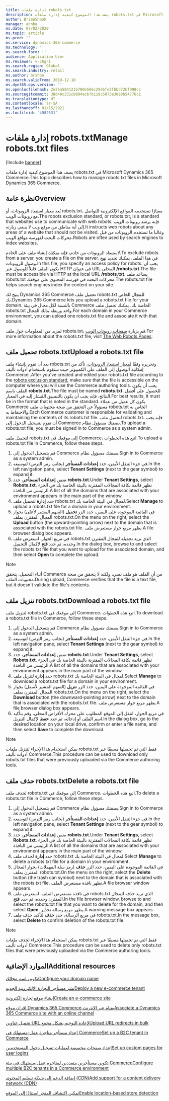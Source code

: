 ```yaml
---
title: إدارة ملفات robots.txt
description: يصف هذا الموضوع كيفية إدارة ملفات robots.txt في Microsoft Dynamics 365 Commerce.
author: BrianShook
manager: annbe
ms.date: 07/02/2020
ms.topic: article
ms.prod: ''
ms.service: dynamics-365-commerce
ms.technology: ''
ms.search.form: ''
audience: Application User
ms.reviewer: v-chgri
ms.search.region: Global
ms.search.industry: retail
ms.author: brshoo
ms.search.validFrom: 2019-12-18
ms.dyn365.ops.version: ''
ms.openlocfilehash: 2e25a584121b700e566c29dbfe3fbbd72bf998cc
ms.sourcegitcommit: 38d40c331c8894acb7b119c5073e3088b54776c1
ms.translationtype: HT
ms.contentlocale: ar-SA
ms.lasthandoff: 01/15/2021
ms.locfileid: "4982531"
---
```

# <a name="manage-robotstxt-files"></a><span data-ttu-id="a5fa7-103">إدارة ملفات robots.txt</span><span class="sxs-lookup"><span data-stu-id="a5fa7-103">Manage robots.txt files</span></span>


[!include [banner](includes/banner.md)]

<span data-ttu-id="a5fa7-104">يصف هذا الموضوع كيفية إدارة ملفات robots.txt في Microsoft Dynamics 365 Commerce.</span><span class="sxs-lookup"><span data-stu-id="a5fa7-104">This topic describes how to manage robots.txt files in Microsoft Dynamics 365 Commerce.</span></span>

## <a name="overview"></a><span data-ttu-id="a5fa7-105">نظرة عامة</span><span class="sxs-lookup"><span data-stu-id="a5fa7-105">Overview</span></span>

<span data-ttu-id="a5fa7-106">يُعد معيار استبعاد الروبوتات، أو robots.txt، معيارًا تستخدمه المواقع الإلكترونية للتواصل مع روبوتات الويب.</span><span class="sxs-lookup"><span data-stu-id="a5fa7-106">The robots exclusion standard, or robots.txt, is a standard that websites use to communicate with web robots.</span></span> <span data-ttu-id="a5fa7-107">فإنه يرشد روبوتات الويب إلى أية مناطق من موقع ويب لا ينبغي زيارته.</span><span class="sxs-lookup"><span data-stu-id="a5fa7-107">It instructs web robots about any areas of a website that should not be visited.</span></span> <span data-ttu-id="a5fa7-108">وغالبا ما تستخدم الروبوتات من قبل محركات البحث لفهرسة مواقع الويب.</span><span class="sxs-lookup"><span data-stu-id="a5fa7-108">Robots are often used by search engines to index websites.</span></span>

<span data-ttu-id="a5fa7-109">لاستبعاد الروبوتات من خادم، فإنه يمكنك إنشاء ملف على الخادم.</span><span class="sxs-lookup"><span data-stu-id="a5fa7-109">To exclude robots from a server, you create a file on the server.</span></span> <span data-ttu-id="a5fa7-110">في هذا الملف، يمكنك تحديد نهج وصول للروبوتات.</span><span class="sxs-lookup"><span data-stu-id="a5fa7-110">In this file, you specify an access policy for robots.</span></span> <span data-ttu-id="a5fa7-111">يجب أن يكون الملف قابلاً للوصول عبر HTTP في عنوان URL المحلي **/robots.txt**.</span><span class="sxs-lookup"><span data-stu-id="a5fa7-111">The file must be accessible via HTTP at the local URL **/robots.txt**.</span></span> <span data-ttu-id="a5fa7-112">يساعد ملف robots.txt محركات البحث في فهرسة المحتوى على موقعك.</span><span class="sxs-lookup"><span data-stu-id="a5fa7-112">The robots.txt file helps search engines index the content on your site.</span></span>

<span data-ttu-id="a5fa7-113">يتيح لك Dynamics 365 Commerce تحميل ملف robots.txt للمجال الخاص بك.</span><span class="sxs-lookup"><span data-stu-id="a5fa7-113">Dynamics 365 Commerce lets you upload a robots.txt file for your domain.</span></span> <span data-ttu-id="a5fa7-114">بالنسبة لكل مجال في بيئة Commerce الخاصة بك، يمكنك تحميل ملف robots.txt واحد وربطه بذلك المجال.</span><span class="sxs-lookup"><span data-stu-id="a5fa7-114">For each domain in your Commerce environment, you can upload one robots.txt file and associate it with that domain.</span></span>

<span data-ttu-id="a5fa7-115">لمزيد من المعلومات حول ملف robots.txt، قم بزيارة [صفحات روبوتات الويب](https://www.robotstxt.org/).</span><span class="sxs-lookup"><span data-stu-id="a5fa7-115">For more information about the robots.txt file, visit [The Web Robots Pages](https://www.robotstxt.org/).</span></span>

## <a name="upload-a-robotstxt-file"></a><span data-ttu-id="a5fa7-116">تحميل ملف robots.txt</span><span class="sxs-lookup"><span data-stu-id="a5fa7-116">Upload a robots.txt file</span></span>

<span data-ttu-id="a5fa7-117">بعد أن تقوم بإنشاء ملف robots.txt وتحريره وفقًا [لمعيار استبعاد الروبوتات](https://www.robotstxt.org/orig.html)، تأكد من إمكانية الوصول إلى الملف على الكمبيوتر حيث ستقوم باستخدام أدوات تأليف Commerce .</span><span class="sxs-lookup"><span data-stu-id="a5fa7-117">After you've created and edited your robots.txt file according to the [robots exclusion standard](https://www.robotstxt.org/orig.html), make sure that the file is accessible on the computer where you will use the Commerce authoring tools.</span></span> <span data-ttu-id="a5fa7-118">يجب أن يكون الملف باسم **robots.txt**.</span><span class="sxs-lookup"><span data-stu-id="a5fa7-118">The file must be named **robots.txt**.</span></span> <span data-ttu-id="a5fa7-119">للحصول على أفضل النتائج، فإنه يجب أن يكون بالتنسيق المُشار إليه في المعيار.</span><span class="sxs-lookup"><span data-stu-id="a5fa7-119">For best results, it must be in the format that is noted in the standard.</span></span> <span data-ttu-id="a5fa7-120">يكون كل عميل من عملاء Commerce مسؤولاً عن التحقق من صحة محتويات ملف robots.txt الخاص به والاحتفاظ به.</span><span class="sxs-lookup"><span data-stu-id="a5fa7-120">Each Commerce customer is responsible for validating and maintaining the contents of its robots.txt file.</span></span> <span data-ttu-id="a5fa7-121">لتحميل ملف robots.txt، فإنه يجب أن تقوم بتسجيل الدخول إلى Commerce بصفتك مسؤول نظام.</span><span class="sxs-lookup"><span data-stu-id="a5fa7-121">To upload a robots.txt file, you must be signed in to Commerce as a system admin.</span></span>

<span data-ttu-id="a5fa7-122">لتحميل ملف robots.txt إلى موقعك في Commerce، اتبع هذه الخطوات.</span><span class="sxs-lookup"><span data-stu-id="a5fa7-122">To upload a robots.txt file in Commerce, follow these steps.</span></span>

1. <span data-ttu-id="a5fa7-123">قم بتسجيل الدخول إلى Commerce بصفتك مسؤول نظام.</span><span class="sxs-lookup"><span data-stu-id="a5fa7-123">Sign in to Commerce as a system admin.</span></span>
2. <span data-ttu-id="a5fa7-124">في جزء التنقل الأيمن، حدد **إعدادات المستأجر** (بجانب رمز الترس) لتوسيعه.</span><span class="sxs-lookup"><span data-stu-id="a5fa7-124">In the left navigation pane, select **Tenant Settings** (next to the gear symbol) to expand it.</span></span>
3. <span data-ttu-id="a5fa7-125">ضمن **إعدادات المستأجر**، حدد **robots.txt**.</span><span class="sxs-lookup"><span data-stu-id="a5fa7-125">Under **Tenant Settings**, select **Robots.txt**.</span></span> <span data-ttu-id="a5fa7-126">تظهر قائمة بكافة المجالات المقترنة بالبيئة الخاصة بك في الجزء الرئيسي من النافذة.</span><span class="sxs-lookup"><span data-stu-id="a5fa7-126">A list of all the domains that are associated with your environment appears in the main part of the window.</span></span>
4. <span data-ttu-id="a5fa7-127">حدد **إدارة** لتحميل ملف robots.txt لمجال في البيئة الخاصة بك.</span><span class="sxs-lookup"><span data-stu-id="a5fa7-127">Select **Manage** to upload a robots.txt file for a domain in your environment.</span></span>
5. <span data-ttu-id="a5fa7-128">في القائمة الموجودة على اليمين، حدد الزر **تحميل** (السهم المشير لأعلى) بجوار المجال المقترن بملف robots.txt.</span><span class="sxs-lookup"><span data-stu-id="a5fa7-128">On the menu on the right, select the **Upload** button (the upward-pointing arrow) next to the domain that is associated with the robots.txt file.</span></span> <span data-ttu-id="a5fa7-129">يظهر مربع حوار مستعرض ملف.</span><span class="sxs-lookup"><span data-stu-id="a5fa7-129">A file browser dialog box appears.</span></span>
6. <span data-ttu-id="a5fa7-130">في مربع الحوار، استعرض ملف robots.txt الذي تريد تحميله للمجال المقترن وحدده، ثم حدد **فتح** لإكمال التحميل.</span><span class="sxs-lookup"><span data-stu-id="a5fa7-130">In the dialog box, browse to and select the robots.txt file that you want to upload for the associated domain, and then select **Open** to complete the upload.</span></span>

> [!NOTE] 
> <span data-ttu-id="a5fa7-131">أثناء التحميل، يتحقق Commerce من أن الملف هو ملف نصي، ولكنه لا يتحقق من صحة محتويات الملف.</span><span class="sxs-lookup"><span data-stu-id="a5fa7-131">During upload, Commerce verifies that the file is a text file, but it doesn't validate the file's contents.</span></span>

## <a name="download-a-robotstxt-file"></a><span data-ttu-id="a5fa7-132">تنزيل ملف robots.txt</span><span class="sxs-lookup"><span data-stu-id="a5fa7-132">Download a robots.txt file</span></span>

<span data-ttu-id="a5fa7-133">لتنزيل ملف robots.txt إلى موقعك في Commerce، اتبع هذه الخطوات.</span><span class="sxs-lookup"><span data-stu-id="a5fa7-133">To download a robots.txt file in Commerce, follow these steps.</span></span>

1. <span data-ttu-id="a5fa7-134">قم بتسجيل الدخول إلى Commerce بصفتك مسؤول نظام.</span><span class="sxs-lookup"><span data-stu-id="a5fa7-134">Sign in to Commerce as a system admin.</span></span>
2. <span data-ttu-id="a5fa7-135">في جزء التنقل الأيمن، حدد **إعدادات المستأجر** (بجانب رمز الترس) لتوسيعه.</span><span class="sxs-lookup"><span data-stu-id="a5fa7-135">In the left navigation pane, select **Tenant Settings** (next to the gear symbol) to expand it.</span></span>
3. <span data-ttu-id="a5fa7-136">ضمن **إعدادات المستأجر**، حدد **robots.txt**.</span><span class="sxs-lookup"><span data-stu-id="a5fa7-136">Under **Tenant Settings**, select **Robots.txt**.</span></span> <span data-ttu-id="a5fa7-137">تظهر قائمة بكافة المجالات المقترنة بالبيئة الخاصة بك في الجزء الرئيسي من النافذة.</span><span class="sxs-lookup"><span data-stu-id="a5fa7-137">A list of all the domains that are associated with your environment appears in the main part of the window.</span></span>
4. <span data-ttu-id="a5fa7-138">حدد **إدارة** لتنزيل ملف robots.txt لمجال في البيئة الخاصة بك.</span><span class="sxs-lookup"><span data-stu-id="a5fa7-138">Select **Manage** to download a robots.txt file for a domain in your environment.</span></span>
5. <span data-ttu-id="a5fa7-139">في القائمة الموجودة على اليمين، حدد الزر **تنزيل** (السهم المشير لأسفل) بجوار المجال المقترن بملف robots.txt.</span><span class="sxs-lookup"><span data-stu-id="a5fa7-139">On the menu on the right, select the **Download** button (the downward-pointing arrow) next to the domain that is associated with the robots.txt file.</span></span> <span data-ttu-id="a5fa7-140">يظهر مربع حوار مستعرض ملف.</span><span class="sxs-lookup"><span data-stu-id="a5fa7-140">A file browser dialog box appears.</span></span>
6. <span data-ttu-id="a5fa7-141">في مربع الحوار، انتقل إلى الموقع المطلوب على محرك الأقراص المحلي، وقم بتأكيد اسم الملف أو إدخاله، ثم حدد **حفظ** لإكمال التنزيل.</span><span class="sxs-lookup"><span data-stu-id="a5fa7-141">In the dialog box, go to the desired location on your local drive, confirm or enter a file name, and then select **Save** to complete the download.</span></span>

> [!NOTE]
> <span data-ttu-id="a5fa7-142">يمكن استخدام هذا الإجراء لتنزيل ملفات robots.txt فقط التي تم تحميلها مسبقًا عبر أدوات تأليف Commerce.</span><span class="sxs-lookup"><span data-stu-id="a5fa7-142">This procedure can be used to download only robots.txt files that were previously uploaded via the Commerce authoring tools.</span></span>

## <a name="delete-a-robotstxt-file"></a><span data-ttu-id="a5fa7-143">حذف ملف robots.txt</span><span class="sxs-lookup"><span data-stu-id="a5fa7-143">Delete a robots.txt file</span></span>

<span data-ttu-id="a5fa7-144">لحذف ملف robots.txt إلى موقعك في Commerce، اتبع هذه الخطوات.</span><span class="sxs-lookup"><span data-stu-id="a5fa7-144">To delete a robots.txt file in Commerce, follow these steps.</span></span>

1. <span data-ttu-id="a5fa7-145">قم بتسجيل الدخول إلى Commerce بصفتك مسؤول نظام.</span><span class="sxs-lookup"><span data-stu-id="a5fa7-145">Sign in to Commerce as a system admin.</span></span>
2. <span data-ttu-id="a5fa7-146">في جزء التنقل الأيمن، حدد **إعدادات المستأجر** (بجانب رمز الترس) لتوسيعه.</span><span class="sxs-lookup"><span data-stu-id="a5fa7-146">In the left navigation pane, select **Tenant Settings** (next to the gear symbol) to expand it.</span></span>
3. <span data-ttu-id="a5fa7-147">ضمن **إعدادات المستأجر**، حدد **robots.txt**.</span><span class="sxs-lookup"><span data-stu-id="a5fa7-147">Under **Tenant Settings**, select **Robots.txt**.</span></span> <span data-ttu-id="a5fa7-148">تظهر قائمة بكافة المجالات المقترنة بالبيئة الخاصة بك في الجزء الرئيسي من النافذة.</span><span class="sxs-lookup"><span data-stu-id="a5fa7-148">A list of all the domains that are associated with your environment appears in the main part of the window.</span></span>
4. <span data-ttu-id="a5fa7-149">حدد **إدارة** لحذف ملف robots.txt لمجال في البيئة الخاصة بك.</span><span class="sxs-lookup"><span data-stu-id="a5fa7-149">Select **Manage** to delete a robots.txt file for a domain in your environment.</span></span>
5. <span data-ttu-id="a5fa7-150">في القائمة الموجودة على اليمين، حدد الزر **حذف** (رمز سلة المهملات) بجوار المجال المقترن بملف robots.txt.</span><span class="sxs-lookup"><span data-stu-id="a5fa7-150">On the menu on the right, select the **Delete** button (the trash can symbol) next to the domain that is associated with the robots.txt file.</span></span> <span data-ttu-id="a5fa7-151">تظهر نافذة مستعرض الملف.</span><span class="sxs-lookup"><span data-stu-id="a5fa7-151">A file browser window appears.</span></span>
6. <span data-ttu-id="a5fa7-152">في نافذة مستعرض الملف، استعرض ملف robots.txt الذي تريد حذفه للمجال المقترن وحدده، ثم حدد **فتح**.</span><span class="sxs-lookup"><span data-stu-id="a5fa7-152">In the file browser window, browse to and select the robots.txt file that you want to delete for the domain, and then select **Open**.</span></span> <span data-ttu-id="a5fa7-153">يظهر مربع رسالة تحذير.</span><span class="sxs-lookup"><span data-stu-id="a5fa7-153">A warning message box appears.</span></span>
7. <span data-ttu-id="a5fa7-154">في مربع الرسالة، حدد **حذف** لتأكيد حذف ملف robots.txt.</span><span class="sxs-lookup"><span data-stu-id="a5fa7-154">In the message box, select **Delete** to confirm deletion of the robots.txt file.</span></span>

> [!NOTE] 
> <span data-ttu-id="a5fa7-155">يمكن استخدام هذا الإجراء لحذف ملفات robots.txt فقط التي تم تحميلها مسبقًا عبر أدوات تأليف Commerce.</span><span class="sxs-lookup"><span data-stu-id="a5fa7-155">This procedure can be used to delete only robots.txt files that were previously uploaded via the Commerce authoring tools.</span></span>

## <a name="additional-resources"></a><span data-ttu-id="a5fa7-156">الموارد الإضافية</span><span class="sxs-lookup"><span data-stu-id="a5fa7-156">Additional resources</span></span>

[<span data-ttu-id="a5fa7-157">تكوين اسم مجالك</span><span class="sxs-lookup"><span data-stu-id="a5fa7-157">Configure your domain name</span></span>](configure-your-domain-name.md)

[<span data-ttu-id="a5fa7-158">نشر مستأجر التجارة الإلكترونية الجديد</span><span class="sxs-lookup"><span data-stu-id="a5fa7-158">Deploy a new e-commerce tenant</span></span>](deploy-ecommerce-site.md)

[<span data-ttu-id="a5fa7-159">إنشاء موقع تجارة إلكترونية</span><span class="sxs-lookup"><span data-stu-id="a5fa7-159">Create an e-commerce site</span></span>](create-ecommerce-site.md)

[<span data-ttu-id="a5fa7-160">إقران موقع Dynamics 365 Commerce بقناة عبر الإنترنت</span><span class="sxs-lookup"><span data-stu-id="a5fa7-160">Associate a Dynamics 365 Commerce site with an online channel</span></span>](associate-site-online-store.md)

[<span data-ttu-id="a5fa7-161">تحميل عناوين URL لإعادة التوجيه‬ بشكل مجمع</span><span class="sxs-lookup"><span data-stu-id="a5fa7-161">Upload URL redirects in bulk</span></span>](upload-bulk-redirects.md)

[<span data-ttu-id="a5fa7-162">إعداد مستأجر متاجرة عمل-مستهلك في Commerce</span><span class="sxs-lookup"><span data-stu-id="a5fa7-162">Set up a B2C tenant in Commerce</span></span>](set-up-B2C-tenant.md)

[<span data-ttu-id="a5fa7-163">إعداد صفحات مخصصة لعمليات تسجيل دخول المستخدمين</span><span class="sxs-lookup"><span data-stu-id="a5fa7-163">Set up custom pages for user logins</span></span>](custom-pages-user-logins.md)

[<span data-ttu-id="a5fa7-164">تكوين مستأجرين متعددين لمتاجرة عمل-مستهلك في بيئة Commerce</span><span class="sxs-lookup"><span data-stu-id="a5fa7-164">Configure multiple B2C tenants in a Commerce environment</span></span>](configure-multi-B2C-tenants.md)

[<span data-ttu-id="a5fa7-165">إضافة الدعم إلى شبكة تسليم المحتوى (CDN)</span><span class="sxs-lookup"><span data-stu-id="a5fa7-165">Add support for a content delivery network (CDN)</span></span>](add-cdn-support.md)

[<span data-ttu-id="a5fa7-166">تمكين اكتشاف المتجر استنادًا إلى الموقع</span><span class="sxs-lookup"><span data-stu-id="a5fa7-166">Enable location-based store detection</span></span>](enable-store-detection.md)
